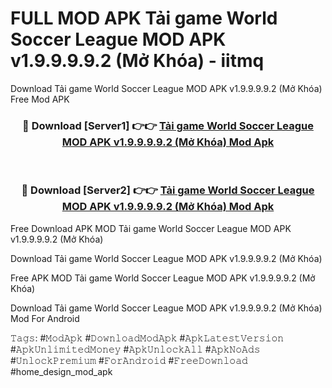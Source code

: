 # FULL MOD APK Tải game World Soccer League MOD APK v1.9.9.9.9.2 (Mở Khóa) - iitmq
Download Tải game World Soccer League MOD APK v1.9.9.9.9.2 (Mở Khóa) Free Mod APK

<div align="center">
<h3>🔴 Download [Server1] 👉👉 <a href="https://apk-comot.site?title=Tải_game_World_Soccer_League_MOD_APK_v1.9.9.9.9.2_(Mở_Khóa)">Tải game World Soccer League MOD APK v1.9.9.9.9.2 (Mở Khóa) Mod Apk</a></h3><br>

<h3>🔴 Download [Server2] 👉👉 <a href="https://apk-comot.site?title=Tải_game_World_Soccer_League_MOD_APK_v1.9.9.9.9.2_(Mở_Khóa)">Tải game World Soccer League MOD APK v1.9.9.9.9.2 (Mở Khóa) Mod Apk</a></h3>
</div>


Free Download APK MOD Tải game World Soccer League MOD APK v1.9.9.9.9.2 (Mở Khóa)

Download Tải game World Soccer League MOD APK v1.9.9.9.9.2 (Mở Khóa) 

Free APK MOD Tải game World Soccer League MOD APK v1.9.9.9.9.2 (Mở Khóa) 

Download Tải game World Soccer League MOD APK v1.9.9.9.9.2 (Mở Khóa) Mod For Android

𝚃𝚊𝚐𝚜: #𝙼𝚘𝚍𝙰𝚙𝚔 #𝙳𝚘𝚠𝚗𝚕𝚘𝚊𝚍𝙼𝚘𝚍𝙰𝚙𝚔 #𝙰𝚙𝚔𝙻𝚊𝚝𝚎𝚜𝚝𝚅𝚎𝚛𝚜𝚒𝚘𝚗 #𝙰𝚙𝚔𝚄𝚗𝚕𝚒𝚖𝚒𝚝𝚎𝚍𝙼𝚘𝚗𝚎𝚢 #𝙰𝚙𝚔𝚄𝚗𝚕𝚘𝚌𝚔𝙰𝚕𝚕 #𝙰𝚙𝚔𝙽𝚘𝙰𝚍𝚜 #𝚄𝚗𝚕𝚘𝚌𝚔𝙿𝚛𝚎𝚖𝚒𝚞𝚖 #𝙵𝚘𝚛𝙰𝚗𝚍𝚛𝚘𝚒𝚍 #𝙵𝚛𝚎𝚎𝙳𝚘𝚠𝚗𝚕𝚘𝚊𝚍 #home_design_mod_apk